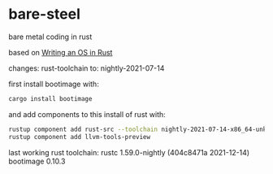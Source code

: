 # bare-steel
bare metal coding in rust

based on [Writing an OS in Rust](https://os.phil-opp.com/freestanding-rust-binary/)

changes:
rust-toolchain to: nightly-2021-07-14

first install bootimage with:
``` sh
cargo install bootimage
```

and add components to this install of rust with:
``` sh
rustup component add rust-src --toolchain nightly-2021-07-14-x86_64-unknown-linux-gnu
rustup component add llvm-tools-preview
```

last working rust toolchain: rustc 1.59.0-nightly (404c8471a 2021-12-14)
bootimage 0.10.3
